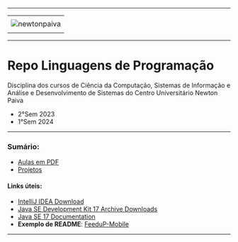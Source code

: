 -----

<div align="center">
    <table>
        <tr>
         <td align="center"></td>
        </tr> 
        <tr>
            <td>
                <img alt="newtonpaiva" src="https://joaopauloaramuni.github.io/image/newton-logo.png?raw=true"/>
            </td>
        </tr>
        <tr>
            <td align="center"></td>
        </tr> 
    </table>
</div>

-----

# Repo Linguagens de Programação

Disciplina dos cursos de Ciência da Computação, Sistemas de Informação e Análise e Desenvolvimento de Sistemas do Centro Universitário Newton Paiva

- 2°Sem 2023
- 1°Sem 2024

-----

### Sumário:
- [Aulas em PDF](https://github.com/joaopauloaramuni/linguagens-de-programacao/tree/main/PDF)
- [Projetos](https://github.com/joaopauloaramuni/linguagens-de-programacao/tree/main/PROJETOS)

#### Links úteis:
- [IntelliJ IDEA Download](https://www.jetbrains.com/idea/download/)
- [Java SE Development Kit 17 Archive Downloads](https://www.oracle.com/java/technologies/javase/jdk17-archive-downloads.html)
- [Java SE 17 Documentation](https://docs.oracle.com/en/java/javase/17/)
- **Exemplo de README**: [FeeduP-Mobile](https://github.com/FeedUp-Hub/FeeduP-Mobile)

-----
